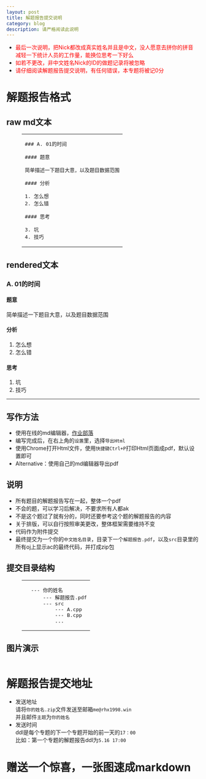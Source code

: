 ```yaml
---
layout: post
title: 解题报告提交说明
category: blog
description: 请严格阅读此说明
---
```

<ul><li><font color="red"> 最后一次说明，把Nick都改成真实姓名并且是中文，没人愿意去拼你的拼音<br>减轻一下统计人员的工作量，能换位思考一下好么</font></li>
<li><font color="red">如若不更改，非中文姓名Nick的ID的做题记录将被忽略</font></li>
<li><font color="red">请仔细阅读解题报告提交说明，有任何错误，本专题将被记0分</font></li>
</ul>
<a id="more"></a>

<h1 id="解题报告格式">
<a href="#解题报告格式" class="headerlink" title="解题报告格式">
</a>解题报告格式</h1>
<h2 id="raw-md文本"><a href="#raw-md文本" class="headerlink" title="raw md文本"></a>raw md文本</h2>
<figure class="highlight cpp"><table><tr>
<td class="code"><pre><span class="line"><span class="meta">### A. 01的时间</span></span><br><span class="line"></span><br><span class="line"><span class="meta">#### 题意</span></span><br><span class="line"></span><br><span class="line">简单描述一下题目大意，以及题目数据范围</span><br><span class="line"></span><br><span class="line"><span class="meta">#### 分析</span></span><br><span class="line"></span><br><span class="line"><span class="number">1.</span> 怎么想</span><br><span class="line"><span class="number">2.</span> 怎么错</span><br><span class="line"></span><br><span class="line"><span class="meta">#### 思考</span></span><br><span class="line"></span><br><span class="line"><span class="number">3.</span> 坑</span><br><span class="line"><span class="number">4.</span> 技巧</span><br></pre></td></tr></table></figure>
<h2 id="rendered文本"><a href="#rendered文本" class="headerlink" title="rendered文本"></a>rendered文本</h2><h3 id="A-01的时间"><a href="#A-01的时间" class="headerlink" title="A. 01的时间"></a>A. 01的时间</h3><h4 id="题意"><a href="#题意" class="headerlink" title="题意"></a>题意</h4><p>简单描述一下题目大意，以及题目数据范围</p>
<h4 id="分析"><a href="#分析" class="headerlink" title="分析"></a>分析</h4><ol>
<li>怎么想</li>
<li>怎么错</li>
</ol>
<h4 id="思考"><a href="#思考" class="headerlink" title="思考"></a>思考</h4><ol>
<li>坑</li>
<li>技巧</li>
</ol>
<hr>
<h2 id="写作方法"><a href="#写作方法" class="headerlink" title="写作方法"></a>写作方法</h2><ul>
<li>使用在线的md编辑器，<a href="https://www.zybuluo.com/mdeditor" target="_blank" rel="external">作业部落</a></li>
<li>编写完成后，在右上角的<code>设置</code>里，选择<code>导出Html</code></li>
<li>使用Chrome打开Html文件，使用<code>快捷键Ctrl+P</code>打印Html页面成pdf，默认设置即可</li>
<li>Alternative：使用自己的md编辑器导出pdf</li>
</ul>
<h2 id="说明"><a href="#说明" class="headerlink" title="说明"></a>说明</h2><ul>
<li>所有题目的解题报告写在一起，整体一个pdf</li>
<li>不会的题，可以学习后解决，不要求所有人都ak</li>
<li>不是这个题过了就有分的，同时还要参考这个题的解题报告的内容</li>
<li>关于排版，可以自行按照审美更改，整体框架需要维持不变</li>
<li>代码作为附件提交</li>
<li>最终提交为一个你的<code>中文姓名目录</code>，目录下一个<code>解题报告.pdf</code>，以及<code>src</code>目录里的所有oj上显示ac的最终代码，并打成zip包</li>
</ul>
<h2 id="提交目录结构"><a href="#提交目录结构" class="headerlink" title="提交目录结构"></a>提交目录结构</h2><figure class="highlight cpp"><table><tr><td class="gutter"></td><td class="code"><pre><span class="line">--- 你的姓名</span><br><span class="line">    --- 解题报告.pdf</span><br><span class="line">    --- src</span><br><span class="line">        --- A.cpp</span><br><span class="line">        --- B.cpp</span><br><span class="line">        ...</span><br></pre></td></tr></table></figure>
<h2 id="图片演示"><a href="#图片演示" class="headerlink" title="图片演示"></a>图片演示</h2><p><img src="http://7xru22.com1.z0.glb.clouddn.com/16-5-4/81743639.jpg" alt=""><br><img src="http://7xru22.com1.z0.glb.clouddn.com/16-5-4/93368252.jpg" alt=""><br><img src="http://7xru22.com1.z0.glb.clouddn.com/16-5-4/35718216.jpg" alt=""><br><img src="http://7xru22.com1.z0.glb.clouddn.com/16-5-4/81784616.jpg" alt=""></p>
<h1 id="解题报告提交地址"><a href="#解题报告提交地址" class="headerlink" title="解题报告提交地址"></a>解题报告提交地址</h1><ul>
<li>发送地址<br>请将<code>你的姓名.zip</code>文件发送至邮箱<code>me@rhx1998.win</code><br>并且邮件<code>主题</code>为<code>你的姓名</code></li>
<li>发送时间<br>ddl是每个专题的下一个专题开始的前一天的<code>17：00</code><br>比如：第一个专题的解题报告ddl为<code>5.16 17:00</code></li>
</ul>
<h1 id="赠送一个惊喜，一张图速成markdown"><a href="#赠送一个惊喜，一张图速成markdown" class="headerlink" title="赠送一个惊喜，一张图速成markdown"></a>赠送一个惊喜，一张图速成markdown</h1><p><img src="http://7xru22.com1.z0.glb.clouddn.com/16-5-4/80936654.jpg" alt=""></p>
